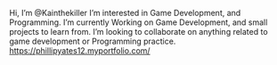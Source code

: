 Hi, I’m @Kainthekiller
I’m interested in Game Development, and Programming.
I’m currently Working on Game Development, and small projects to learn from.
I’m looking to collaborate on anything related to game development or Programming practice. 
https://phillipyates12.myportfolio.com/

<!---
Kainthekiller/Kainthekiller is a ✨ special ✨ repository because its `README.md` (this file) appears on your GitHub profile.
You can click the Preview link to take a look at your changes.
--->

